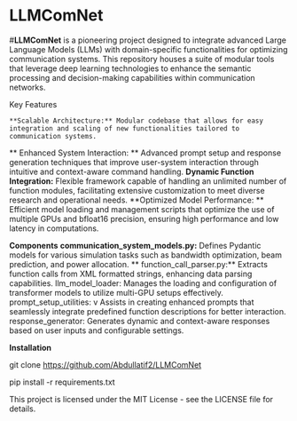 # LLMComNet
#**LLMComNet** is a pioneering project designed to integrate advanced Large Language Models (LLMs) with domain-specific functionalities for optimizing communication systems. This repository houses a suite of modular tools that leverage deep learning technologies to enhance the semantic processing and decision-making capabilities within communication networks.

Key Features

    **Scalable Architecture:** Modular codebase that allows for easy integration and scaling of new functionalities tailored to communication systems.
   ** Enhanced System Interaction: ** Advanced prompt setup and response generation techniques that improve user-system interaction through intuitive and context-aware command handling.
    **Dynamic Function Integration:** Flexible framework capable of handling an unlimited number of function modules, facilitating extensive customization to meet diverse research and operational needs.
    **Optimized Model Performance: ** Efficient model loading and management scripts that optimize the use of multiple GPUs and bfloat16 precision, ensuring high performance and low latency in computations.

**Components**
    **communication_system_models.py:** Defines Pydantic models for various simulation tasks such as bandwidth optimization, beam prediction, and power allocation.
    ** function_call_parser.py:**  Extracts function calls from XML formatted strings, enhancing data parsing capabilities.
    llm_model_loader:  Manages the loading and configuration of transformer models to utilize multi-GPU setups effectively.
    prompt_setup_utilities: v Assists in creating enhanced prompts that seamlessly integrate predefined function descriptions for better interaction.
    response_generator: Generates dynamic and context-aware responses based on user inputs and configurable settings.

**Installation**




git clone https://github.com/Abdullatif2/LLMComNet


pip install -r requirements.txt



This project is licensed under the MIT License - see the LICENSE file for details.

